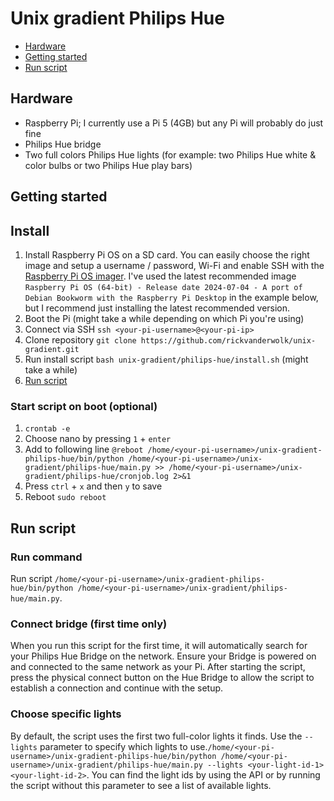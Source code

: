 # Unix gradient Philips Hue

- [Hardware](#hardware)
- [Getting started](#getting-started)
- [Run script](#run-script)

<a id="hardware"></a>
## Hardware

- Raspberry Pi; I currently use a Pi 5 (4GB) but any Pi will probably do just fine
- Philips Hue bridge
- Two full colors Philips Hue lights (for example: two Philips Hue white & color bulbs or two Philips Hue play bars)

<a id="getting-started"></a>
## Getting started

## Install

1. Install Raspberry Pi OS on a SD card. You can easily choose the right image and setup a username / password, Wi-Fi and enable SSH with the [Raspberry Pi OS imager](https://www.raspberrypi.com/software/). I've used the latest recommended image `Raspberry Pi OS (64-bit) - Release date 2024-07-04 - A port of Debian Bookworm with the Raspberry Pi Desktop` in the example below, but I recommend just installing the latest recommended version.
2. Boot the Pi (might take a while depending on which Pi you're using)
3. Connect via SSH `ssh <your-pi-username>@<your-pi-ip>`
4. Clone repository `git clone https://github.com/rickvanderwolk/unix-gradient.git`
5. Run install script `bash unix-gradient/philips-hue/install.sh` (might take a while)
6. [Run script](#run-script)

### Start script on boot (optional)

1. `crontab -e`
2. Choose nano by pressing `1` + `enter`
3. Add to following line `@reboot /home/<your-pi-username>/unix-gradient-philips-hue/bin/python /home/<your-pi-username>/unix-gradient/philips-hue/main.py >> /home/<your-pi-username>/unix-gradient/philips-hue/cronjob.log 2>&1`
4. Press `ctrl` + `x` and then `y` to save
5. Reboot `sudo reboot`

<a id="#run-script"></a>
## Run script

### Run command

Run script `/home/<your-pi-username>/unix-gradient-philips-hue/bin/python /home/<your-pi-username>/unix-gradient/philips-hue/main.py`.

### Connect bridge (first time only)

When you run this script for the first time, it will automatically search for your Philips Hue Bridge on the network. Ensure your Bridge is powered on and connected to the same network as your Pi. After starting the script, press the physical connect button on the Hue Bridge to allow the script to establish a connection and continue with the setup.

### Choose specific lights

By default, the script uses the first two full-color lights it finds. Use the `--lights` parameter to specify which lights to use.`/home/<your-pi-username>/unix-gradient-philips-hue/bin/python /home/<your-pi-username>/unix-gradient/philips-hue/main.py --lights <your-light-id-1> <your-light-id-2>`. You can find the light ids by using the API or by running the script without this parameter to see a list of available lights.

